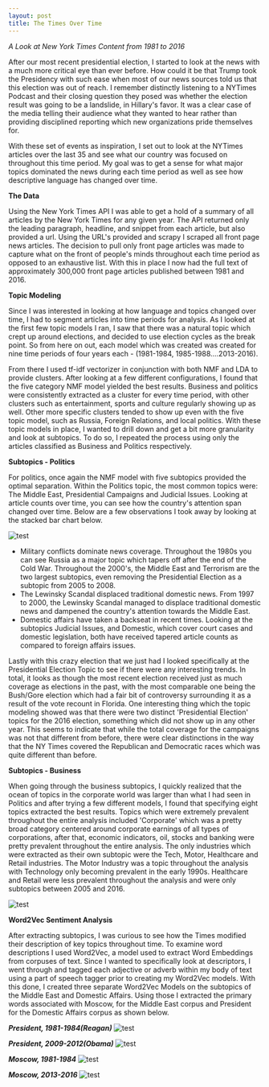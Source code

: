 ```yaml
---
layout: post    
title: The Times Over Time
---
```


*A Look at New York Times Content from 1981 to 2016* 

After our most recent presidential election, I started to look at the news with a much more critical eye than ever before. How could it be that Trump took the Presidency with such ease when most of our news sources told us that this election was out of reach. I remember distinctly listening to a NYTimes Podcast and their closing question they posed was whether the election result was going to be a landslide, in Hillary's favor.  It was a clear case of the media telling their audience what they wanted to hear rather than providing disciplined reporting which new organizations pride themselves for.  

With these set of events as inspiration, I set out to look at the NYTimes articles over the last 35 and see what our country was focused on throughout this time period. My goal was to get a sense for what major topics dominated the news during each time period as well as see how descriptive language has changed over time.

**The Data**

Using the New York Times API I was able to get a hold of a summary of all articles by the New York Times for any given year. The API returned only the leading paragraph, headline, and snippet from each article, but also provided a url.  Using the URL's provided and scrapy I scraped all front page news articles. The decision to pull only front page articles was made to capture what on the front of people's minds throughout each time period as opposed to an exhaustive list.  With this in place I now had the full text of approximately 300,000 front page articles published between 1981 and 2016.

**Topic Modeling**

Since I was interested in looking at how language and topics changed over time, I had to segment articles into time periods for analysis. As I looked at the first few topic models I ran, I saw that there was a natural topic which crept up around elections, and decided to use election cycles as the break point. So from here on out, each model which was created was created for nine time periods of four years each - (1981-1984, 1985-1988....2013-2016).

From there I used tf-idf vectorizer in conjunction with both NMF and LDA to provide clusters. After looking at a few different configurations, I found that the five category NMF model yielded the best results. Business and politics were consistently extracted as a cluster for every time period, with other clusters such as entertainment, sports and culture regularly showing up as well. Other more specific clusters tended to show up even with the five topic model, such as Russia, Foreign Relations, and local politics.  With these topic models in place, I wanted to drill down and get a bit more granularity and look at subtopics. To do so, I repeated the process using only the articles classified as Business and Politics respectively.

**Subtopics - Politics**

For politics, once again the NMF model with five subtopics provided the optimal separation. Within the Politics topic, the most common topics were: The Middle East, Presidential Campaigns and Judicial Issues. Looking at article counts over time, you can see how the country's attention span changed over time.  Below are a few observations I took away by looking at the stacked bar chart below.

![test](https://github.com/sravi2421/sravi2421.github.io/raw/master/images/Article_counts_over_time_politics.png)

- Military conflicts dominate news coverage. Throughout the 1980s you can see Russia as a major topic which tapers off after the end of the Cold War.  Throughout the 2000's, the Middle East and Terrorism are the two largest subtopics, even removing the Presidential Election as a subtopic from 2005 to 2008.
- The Lewinsky Scandal displaced traditional domestic news. From 1997 to 2000, the Lewinsky Scandal managed to displace traditional domestic news and dampened the country's attention towards the Middle East.
- Domestic affairs have taken a backseat in recent times.  Looking at the subtopics Judicial Issues, and Domestic, which cover court cases and domestic legislation, both have received tapered article counts as compared to foreign affairs issues.  

Lastly with this crazy election that we just had I looked specifically at the Presidential Election Topic to see if there were any interesting trends.  In total, it looks as though the most recent election received just as much coverage as elections in the past, with the most comparable one being the Bush/Gore election which had a fair bit of controversy surrounding it as a result of the vote recount in Florida. One interesting thing which the topic modeling showed was that there were two distinct 'Presidential Election' topics for the 2016 election, something which did not show up in any other year. This seems to indicate that while the total coverage for the campaigns was not that different from before, there were clear distinctions in the way that the NY Times covered the Republican and Democratic races which was quite different than before.

**Subtopics - Business**

When going through the business subtopics, I quickly realized that the ocean of topics in the corporate world was larger than what I had seen in Politics and after trying a few different models, I found that specifying eight topics extracted the best results. Topics which were extremely prevalent throughout the entire analysis included 'Corporate' which was a pretty broad category centered around corporate earnings of all types of corporations, after that, economic indicators, oil, stocks and banking were pretty prevalent throughout the entire analysis.  The only industries which were extracted as their own subtopic were the Tech, Motor, Healthcare and Retail industries.  The Motor Industry was a topic throughout the analysis with Technology only becoming prevalent in the early 1990s.  Healthcare and Retail were less prevalent throughout the analysis and were only subtopics between 2005 and 2016.

![test](https://github.com/sravi2421/sravi2421.github.io/raw/master/images/Article_counts_over_time_business.png)

**Word2Vec Sentiment Analysis**

After extracting subtopics, I was curious to see how the Times modified their description of key topics throughout time. To examine word descriptions I used Word2Vec, a model used to extract Word Embeddings from corpuses of text.  Since I wanted to specifically look at descriptors, I went through and tagged each adjective or adverb within my body of text using a part of speech tagger prior to creating my Word2Vec models.  With this done, I created three separate Word2Vec Models on the subtopics of the Middle East and Domestic Affairs.  Using those I extracted the primary words associated with Moscow, for the Middle East corpus and President for the Domestic Affairs corpus as shown below.

***President, 1981-1984(Reagan)***
![test](https://github.com/sravi2421/sravi2421.github.io/raw/master/images/reagan_1981_1984.png)

***President, 2009-2012(Obama)***
![test](https://github.com/sravi2421/sravi2421.github.io/raw/master/images/president_2009_2012.png)


***Moscow, 1981-1984***
![test](https://github.com/sravi2421/sravi2421.github.io/raw/master/images/moscow_1981_1984.png) <!-- .element height="50%" width="50%" -->

***Moscow, 2013-2016***
![test](https://github.com/sravi2421/sravi2421.github.io/raw/master/images/moscow_2013_2016.png)




